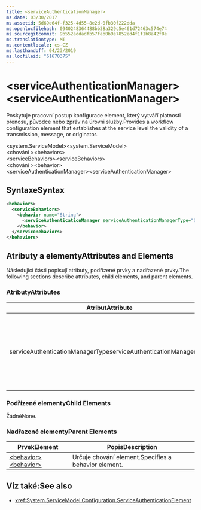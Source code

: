 ```yaml
---
title: <serviceAuthenticationManager>
ms.date: 03/30/2017
ms.assetid: 5d69e64f-f325-4d55-8e2d-0fb30f222dda
ms.openlocfilehash: 0940248364488bb38a329c5e461d72463c574e74
ms.sourcegitcommit: 9b552addadfb57fab0b9e7852ed4f1f1b8a42f8e
ms.translationtype: MT
ms.contentlocale: cs-CZ
ms.lasthandoff: 04/23/2019
ms.locfileid: "61670375"
---
```

# <a name="serviceauthenticationmanager"></a><span data-ttu-id="c31ff-101">\<serviceAuthenticationManager></span><span class="sxs-lookup"><span data-stu-id="c31ff-101">\<serviceAuthenticationManager></span></span>
<span data-ttu-id="c31ff-102">Poskytuje pracovní postup konfigurace element, který vytváří platnosti přenosu, původce nebo zpráv na úrovni služby.</span><span class="sxs-lookup"><span data-stu-id="c31ff-102">Provides a workflow configuration element that establishes at the service level the validity of a transmission, message, or originator.</span></span>  
  
<span data-ttu-id="c31ff-103">\<system.ServiceModel></span><span class="sxs-lookup"><span data-stu-id="c31ff-103">\<system.ServiceModel></span></span>  
<span data-ttu-id="c31ff-104">\<chování ></span><span class="sxs-lookup"><span data-stu-id="c31ff-104">\<behaviors></span></span>  
<span data-ttu-id="c31ff-105">\<serviceBehaviors></span><span class="sxs-lookup"><span data-stu-id="c31ff-105">\<serviceBehaviors></span></span>  
<span data-ttu-id="c31ff-106">\<chování ></span><span class="sxs-lookup"><span data-stu-id="c31ff-106">\<behavior></span></span>  
<span data-ttu-id="c31ff-107">\<serviceAuthenticationManager></span><span class="sxs-lookup"><span data-stu-id="c31ff-107">\<serviceAuthenticationManager></span></span>  
  
## <a name="syntax"></a><span data-ttu-id="c31ff-108">Syntaxe</span><span class="sxs-lookup"><span data-stu-id="c31ff-108">Syntax</span></span>  
  
```xml  
<behaviors>
  <serviceBehaviors>
    <behavior name="String">
      <serviceAuthenticationManager serviceAuthenticationManagerType="String" />
    </behavior>
  </serviceBehaviors>
</behaviors>
```  
  
## <a name="attributes-and-elements"></a><span data-ttu-id="c31ff-109">Atributy a elementy</span><span class="sxs-lookup"><span data-stu-id="c31ff-109">Attributes and Elements</span></span>  
 <span data-ttu-id="c31ff-110">Následující části popisují atributy, podřízené prvky a nadřazené prvky.</span><span class="sxs-lookup"><span data-stu-id="c31ff-110">The following sections describe attributes, child elements, and parent elements.</span></span>  
  
### <a name="attributes"></a><span data-ttu-id="c31ff-111">Atributy</span><span class="sxs-lookup"><span data-stu-id="c31ff-111">Attributes</span></span>  
  
|<span data-ttu-id="c31ff-112">Atribut</span><span class="sxs-lookup"><span data-stu-id="c31ff-112">Attribute</span></span>|<span data-ttu-id="c31ff-113">Popis</span><span class="sxs-lookup"><span data-stu-id="c31ff-113">Description</span></span>|  
|---------------|-----------------|  
|<span data-ttu-id="c31ff-114">serviceAuthenticationManagerType</span><span class="sxs-lookup"><span data-stu-id="c31ff-114">serviceAuthenticationManagerType</span></span>|<span data-ttu-id="c31ff-115">Řetězec, který určuje typ zásady ověřování pro aktuální chování.</span><span class="sxs-lookup"><span data-stu-id="c31ff-115">A string that specifies the type of the authentication policy for the current behavior.</span></span>|  
  
### <a name="child-elements"></a><span data-ttu-id="c31ff-116">Podřízené elementy</span><span class="sxs-lookup"><span data-stu-id="c31ff-116">Child Elements</span></span>  
 <span data-ttu-id="c31ff-117">Žádné</span><span class="sxs-lookup"><span data-stu-id="c31ff-117">None.</span></span>  
  
### <a name="parent-elements"></a><span data-ttu-id="c31ff-118">Nadřazené elementy</span><span class="sxs-lookup"><span data-stu-id="c31ff-118">Parent Elements</span></span>  
  
|<span data-ttu-id="c31ff-119">Prvek</span><span class="sxs-lookup"><span data-stu-id="c31ff-119">Element</span></span>|<span data-ttu-id="c31ff-120">Popis</span><span class="sxs-lookup"><span data-stu-id="c31ff-120">Description</span></span>|  
|-------------|-----------------|  
|[<span data-ttu-id="c31ff-121">\<behavior></span><span class="sxs-lookup"><span data-stu-id="c31ff-121">\<behavior></span></span>](../../../../../docs/framework/configure-apps/file-schema/wcf/behavior-of-endpointbehaviors.md)|<span data-ttu-id="c31ff-122">Určuje chování element.</span><span class="sxs-lookup"><span data-stu-id="c31ff-122">Specifies a behavior element.</span></span>|  
  
## <a name="see-also"></a><span data-ttu-id="c31ff-123">Viz také:</span><span class="sxs-lookup"><span data-stu-id="c31ff-123">See also</span></span>

- <xref:System.ServiceModel.Configuration.ServiceAuthenticationElement>
